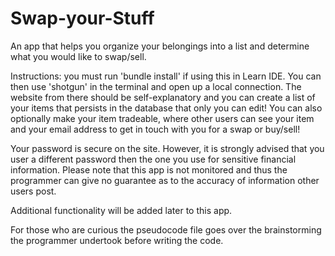 # Swap-your-Stuff
An app that helps you organize your belongings into a list and determine what you would like to swap/sell.

Instructions: you must run 'bundle install' if using this in Learn IDE. You can
then use 'shotgun' in the terminal and open up a local connection. The website
from there should be self-explanatory and you can create a list of your items
that persists in the database that only you can edit! You can also optionally
make your item tradeable, where other users can see your item and your email
address to get in touch with you for a swap or buy/sell!

Your password is secure on the site. However, it is strongly advised that you
user a different password then the one you use for sensitive financial information.
Please note that this app is not monitored and thus the programmer can give
no guarantee as to the accuracy of information other users post.

Additional functionality will be added later to this app.

For those who are curious the pseudocode file goes over the brainstorming the
programmer undertook before writing the code.
